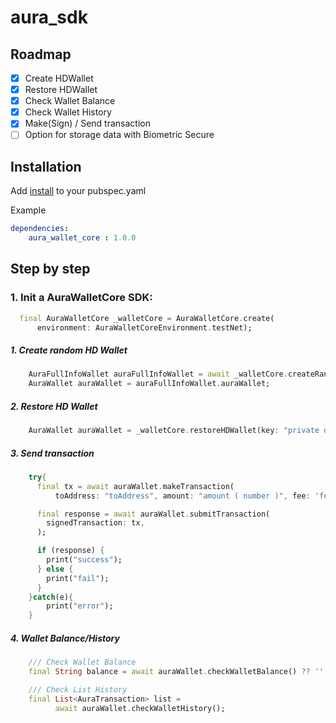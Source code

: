 # aura_sdk


## Roadmap
- [x] Create HDWallet
- [x] Restore HDWallet
- [x] Check Wallet Balance
- [x] Check Wallet History
- [x] Make(Sign) / Send transaction 
- [ ] Option for storage data with Biometric Secure

## Installation
Add [install](https://github.com/aura-nw/aura-wallet-core) to your pubspec.yaml

Example

```yaml
dependencies:
    aura_wallet_core : 1.0.0
```

## Step by step

### 1. Init a AuraWalletCore SDK:
``` dart
  final AuraWalletCore _walletCore = AuraWalletCore.create(
      environment: AuraWalletCoreEnvironment.testNet);
```

##### 1. Create random HD Wallet
``` dart
    AuraFullInfoWallet auraFullInfoWallet = await _walletCore.createRandomHDWallet();
    AuraWallet auraWallet = auraFullInfoWallet.auraWallet;
``` 
##### 2. Restore HD Wallet
``` dart
    AuraWallet auraWallet = _walletCore.restoreHDWallet(key: "private or passpharse");
``` 
##### 3. Send transaction 
``` dart
    try{
      final tx = await auraWallet.makeTransaction(
          toAddress: "toAddress", amount: "amount ( number )", fee: 'fee( number )');

      final response = await auraWallet.submitTransaction(
        signedTransaction: tx,
      );

      if (response) {
        print("success");
      } else {
        print("fail");
      }
    }catch(e){
        print("error");
    }
``` 
##### 4. Wallet Balance/History
``` dart
    /// Check Wallet Balance
    final String balance = await auraWallet.checkWalletBalance() ?? '';

    /// Check List History
    final List<AuraTransaction> list =
          await auraWallet.checkWalletHistory();
``` 

